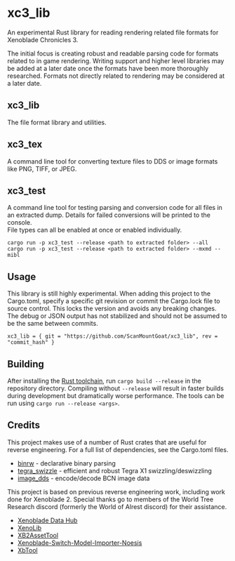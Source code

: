 # xc3_lib
An experimental Rust library for reading rendering related file formats for Xenoblade Chronicles 3.

The initial focus is creating robust and readable parsing code for formats related to in game rendering. Writing support and higher level libraries may be added at a later date once the formats have been more thoroughly researched. Formats not directly related to rendering may be considered at a later date.

## xc3_lib
The file format library and utilities.

## xc3_tex
A command line tool for converting texture files to DDS or image formats like PNG, TIFF, or JPEG.

## xc3_test
A command line tool for testing parsing and conversion code for all files in an extracted dump. Details for failed conversions will be printed to the console.  
File types can all be enabled at once or enabled individually.  

`cargo run -p xc3_test --release <path to extracted folder> --all`  
`cargo run -p xc3_test --release <path to extracted folder> --mxmd --mibl`

## Usage
This library is still highly experimental. When adding this project to the Cargo.toml, specify a specific git revision or commit the Cargo.lock file to source control. This locks the version and avoids any breaking changes. The debug or JSON output has not stabilized and should not be assumed to be the same between commits.

`xc3_lib = { git = "https://github.com/ScanMountGoat/xc3_lib", rev = "commit_hash" }`  

## Building
After installing the [Rust toolchain](https://www.rust-lang.org/tools/install), run `cargo build --release` in the repository directory.
Compiling without `--release` will result in faster builds during development but dramatically worse performance. 
The tools can be run using `cargo run --release <args>`.

## Credits
This project makes use of a number of Rust crates that are useful for reverse engineering. For a full list of dependencies, see the Cargo.toml files.
* [binrw](https://github.com/jam1garner/binrw) - declarative binary parsing
* [tegra_swizzle](https://github.com/ScanMountGoat/tegra_swizzle) - efficient and robust Tegra X1 swizzling/deswizzling
* [image_dds](https://github.com/ScanMountGoat/image_dds) - encode/decode BCN image data

This project is based on previous reverse engineering work, including work done for Xenoblade 2.
Special thanks go to members of the World Tree Research discord (formerly the World of Alrest discord) for their assistance.
* [Xenoblade Data Hub](https://xenobladedata.github.io/)
* [XenoLib](https://github.com/PredatorCZ/XenoLib)
* [XB2AssetTool](https://github.com/BlockBuilder57/XB2AssetTool)
* [Xenoblade-Switch-Model-Importer-Noesis](https://github.com/Turk645/Xenoblade-Switch-Model-Importer-Noesis)
* [XbTool](https://github.com/AlexCSDev/XbTool)
